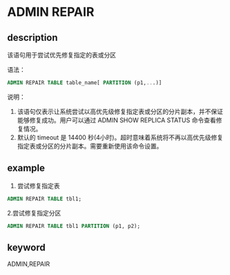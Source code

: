 # ADMIN REPAIR

## description

该语句用于尝试优先修复指定的表或分区

语法：

```sql
ADMIN REPAIR TABLE table_name[ PARTITION (p1,...)]
```

说明：

1. 该语句仅表示让系统尝试以高优先级修复指定表或分区的分片副本，并不保证能够修复成功。用户可以通过 ADMIN SHOW REPLICA STATUS 命令查看修复情况。
2. 默认的 timeout 是 14400 秒(4小时)。超时意味着系统将不再以高优先级修复指定表或分区的分片副本。需要重新使用该命令设置。

## example

1. 尝试修复指定表

```sql
ADMIN REPAIR TABLE tbl1;
```

2.尝试修复指定分区

```sql
ADMIN REPAIR TABLE tbl1 PARTITION (p1, p2);
```

## keyword

ADMIN,REPAIR
